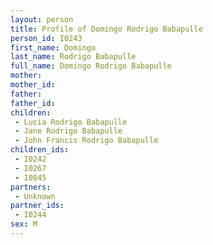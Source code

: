 ```yaml
---
layout: person
title: Profile of Domingo Rodrigo Babapulle
person_id: I0243
first_name: Domingo
last_name: Rodrigo Babapulle
full_name: Domingo Rodrigo Babapulle
mother: 
mother_id: 
father: 
father_id: 
children:
 - Lucia Rodrigo Babapulle
 - Jane Rodrigo Babapulle
 - John Francis Rodrigo Babapulle
children_ids:
 - I0242
 - I0267
 - I0845
partners:
 - Unknown
partner_ids:
 - I0244
sex: M
---
```


